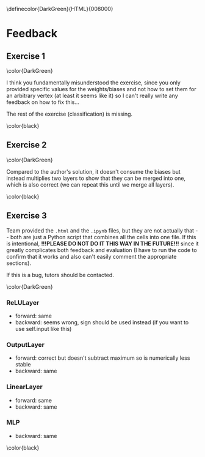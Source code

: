 \definecolor{DarkGreen}{HTML}{008000}

# Feedback

## Exercise 1

\color{DarkGreen}

I think you fundamentally misunderstood the exercise, since you only provided specific values for the weights/biases and not how to set them for an arbitrary vertex (at least it seems like it) so I can't really write any feedback on how to fix this...

The rest of the exercise (classification) is missing.

\color{black}

## Exercise 2

\color{DarkGreen}

Compared to the author's solution, it doesn't consume the biases but instead multiplies two layers to show that they can be merged into one, which is also correct (we can repeat this until we merge all layers).

\color{black}

## Exercise 3
Team provided the `.html` and the `.ipynb` files, but they are not actually that -- both are just a Python script that combines all the cells into one file.
If this is intentional, **!!!PLEASE DO NOT DO IT THIS WAY IN THE FUTURE!!!** since it greatly complicates both feedback and evaluation (I have to run the code to confirm that it works and also can't easily comment the appropriate sections).

If this is a bug, tutors should be contacted.

\color{DarkGreen}

### ReLULayer

- forward: same
- backward: seems wrong, sign should be used instead (if you want to use self.input like this)

### OutputLayer

- forward: correct but doesn't subtract maximum so is numerically less stable
- backward: same

### LinearLayer

- forward: same
- backward: same

### MLP

- backward: same


\color{black}

